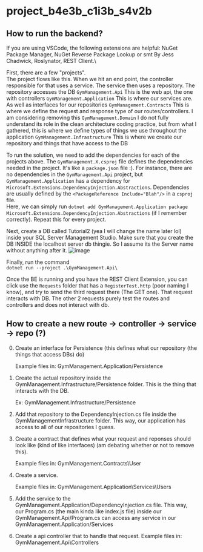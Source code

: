 # project_b4e3b_c1i3b_s4v2b

## How to run the backend? 
If you are using VSCode, the following extensions are helpful: NuGet Package Manager, NuGet Reverse Package Lookup or smt By Jess Chadwick, Roslynator, REST Client.\

First, there are a few "projects".\
The project flows like this. When we hit an end point, the controller responsible for that uses a service. The service then uses a repository. The repository accesses the DB 
`GymManagement.Api` This is the web api, the one with controllers 
`GymManagement.Application` This is where our services are. As well as interfaces for our repositories 
`GymManagement.Contracts` This is where we define the request and response type of our routes/controllers. I am considering removing this
`GymManagement.Domain` I do not fully understand its role in the clean architecture coding practice, but from what I gathered, this is where we define types of things we use throughout the application 
`GymManagement.Infrastructure` This is where we create our repository and things that have access to the DB 

To run the solution, we need to add the dependencies for each of the projects above. The `GymManagement.X.csproj` file defines the dependencies needed in the project. It's like a `package.json` file :). For instance, there are no dependencies in the `GymManagement.Api` project, but `GymManagement.Application` has a dependency for `Microsoft.Extensions.DependencyInjection.Abstractions`. Dependencies are usually defined by the `<PackageReference Include="Blah"/>` in a `csproj` file.  
Here, we can simply run `dotnet add GymManagement.Application package Microsoft.Extensions.DependencyInjection.Abstractions` (if I remember correctly). Repeat this for every project.  

Next, create a DB called Tutorial2 (yea I will change the name later lol) inside your SQL Server Management Studio. Make sure that you create the DB INSIDE the localhost server db thingie. So I assume its the Server name without anything after it. 
![image](https://media.github.students.cs.ubc.ca/user/7083/files/a0b81534-00dd-4660-8b51-6b8fbcbd91d4)


Finally, run the command\
`dotnet run --project .\GymManagement.Api\`

Once the BE is running and you have the REST Client Extension, you can click use the `Requests` folder that has a `RegisterTest.http` (poor naming I know), and try to send the third request there (The GET one). That request interacts with DB. The other 2 requests purely test the routes and controllers and does not interact with db.  

## How to create a new route -> controller -> service -> repo (?) 
0. Create an interface for Persistence (this defines what our repository (the things that access DBs) do)
   
   Example files in: GymManagement.Application/Persistence 
   
1. Create the actual repository inside the GymManagement.Infrastructure/Persistence folder. This is the thing that interacts with the DB.  
   
   Ex: GymManagement.Infrastructure/Persistence
   
2. Add that repository to the DependencyInjection.cs file inside the GymManagementInfrastructure folder. This way, our application has access to all of our repositories    I guess. 
   
3. Create a contract that defines what your request and reponses should look like (kind of like interfaces) (am debating whether or not to remove this). 
   
   Example files in: GymManagement.Contracts\User
   
4. Create a service. 

   Example files in: GymManagement.Application\Services\Users
   
5. Add the service to the GymManagement.Application/DependencyInjection.cs file. This way, our Program.cs (the main kinda like index.js file) inside our                    GymManagement.Api/Program.cs can access any service in our GymManagement.Application/Services

6. Create a api controller that to handle that request. Example files in: GymManagement.Api\Controllers




